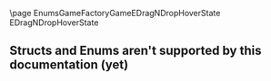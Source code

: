 \page EnumsGameFactoryGameEDragNDropHoverState EDragNDropHoverState
## Structs and Enums aren't supported by this documentation (yet)
